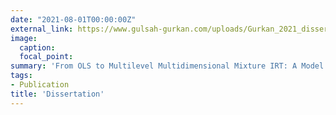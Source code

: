 ```yaml
---
date: "2021-08-01T00:00:00Z"
external_link: https://www.gulsah-gurkan.com/uploads/Gurkan_2021_dissertation.pdf
image: 
  caption: 
  focal_point: 
summary: 'From OLS to Multilevel Multidimensional Mixture IRT: A Model Refinement Approach to Investigating Patterns of Relationships in PISA 2012 Data.'
tags:
- Publication
title: 'Dissertation'
---
```


